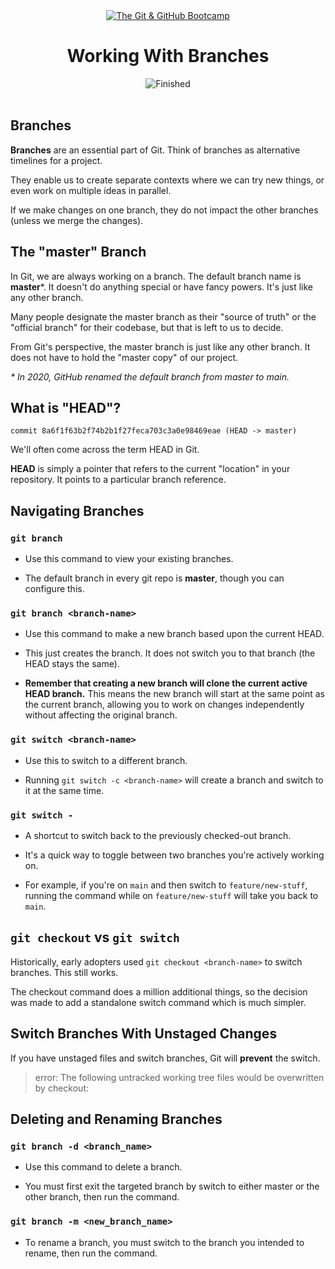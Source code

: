 
<div id="title" align="center">
<a href="https://www.udemy.com/course/git-and-github-bootcamp/">
<img src="https://img.shields.io/badge/The_Git_&amp;_GitHub_Bootcamp-white?logo=udemy&style=for-the-badge&color=D2CBCB" alt="The Git &amp; GitHub Bootcamp" />
</a>
<h1>Working With Branches</h1>
<img src="https://img.shields.io/badge/Finished-2025--01--27-white?labelColor=2A6041&color=B6EFD4" alt="Finished" />
<br /><br />
</div>

## Branches

**Branches** are an essential part of Git. Think of branches as alternative timelines for a project.

They enable us to create separate contexts where we can try new things, or even work on multiple ideas in parallel.

If we make changes on one branch, they do not impact the other branches (unless we merge the changes).

## The "master" Branch

In Git, we are always working on a branch. The default branch name is **master**\*. It doesn't do anything special or have fancy powers. It's just like any other branch.

Many people designate the master branch as their "source of truth" or the "official branch" for their codebase, but that is left to us to decide.

From Git's perspective, the master branch is just like any other branch. It does not have to hold the "master copy" of our project.

_\* In 2020, GitHub renamed the default branch from master to main._

## What is "HEAD"?

`commit 8a6f1f63b2f74b2b1f27feca703c3a0e98469eae (HEAD -> master)`

We'll often come across the term HEAD in Git.

**HEAD** is simply a pointer that refers to the current "location" in your repository. It points to a particular branch reference.

## Navigating Branches

### `git branch`

- Use this command to view your existing branches.

- The default branch in every git repo is **master**, though you can configure this.

### `git branch <branch-name>`

- Use this command to make a new branch based upon the current HEAD.

- This just creates the branch. It does not switch you to that branch (the HEAD stays the same).

- **Remember that creating a new branch will clone the current active HEAD branch.** This means the new branch will start at the same point as the current branch, allowing you to work on changes independently without affecting the original branch.

### `git switch <branch-name>`

- Use this to switch to a different branch.

- Running `git switch -c <branch-name>` will create a branch and switch to it at the same time.

### `git switch -`

- A shortcut to switch back to the previously checked-out branch.

- It's a quick way to toggle between two branches you're actively working on.

- For example, if you're on `main` and then switch to `feature/new-stuff`, running the command while on `feature/new-stuff` will take you back to `main`.

## `git checkout` vs `git switch`

Historically, early adopters used `git checkout <branch-name>` to switch branches. This still works.

The checkout command does a million additional things, so the decision was made to add a standalone switch command which is much simpler.

## Switch Branches With Unstaged Changes

If you have unstaged files and switch branches, Git will **prevent** the switch.

> error: The following untracked working tree files would be overwritten by checkout:

## Deleting and Renaming Branches

### `git branch -d <branch_name>`

- Use this command to delete a branch.

- You must first exit the targeted branch by switch to either master or the other branch, then run the command.

### `git branch -m <new_branch_name>`

- To rename a branch, you must switch to the branch you intended to rename, then run the command.
